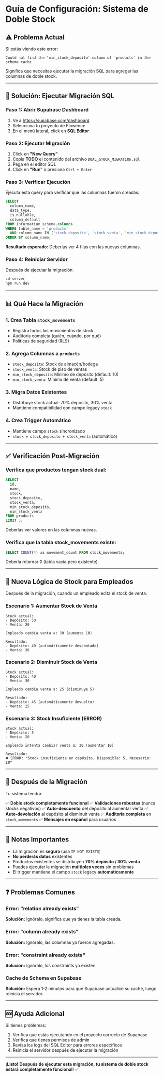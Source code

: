 # Guía de Configuración: Sistema de Doble Stock

## ⚠️ Problema Actual

Si estás viendo este error:
```
Could not find the 'min_stock_deposito' column of 'products' in the schema cache
```

Significa que necesitas ejecutar la migración SQL para agregar las columnas de doble stock.

---

## 🔧 Solución: Ejecutar Migración SQL

### Paso 1: Abrir Supabase Dashboard

1. Ve a https://supabase.com/dashboard
2. Selecciona tu proyecto de Flowence
3. En el menú lateral, click en **SQL Editor**

### Paso 2: Ejecutar Migración

1. Click en **"New Query"**
2. Copia **TODO** el contenido del archivo `DUAL_STOCK_MIGRATION.sql`
3. Pega en el editor SQL
4. Click en **"Run"** o presiona `Ctrl + Enter`

### Paso 3: Verificar Ejecución

Ejecuta esta query para verificar que las columnas fueron creadas:

```sql
SELECT 
  column_name, 
  data_type, 
  is_nullable,
  column_default
FROM information_schema.columns
WHERE table_name = 'products'
  AND column_name IN ('stock_deposito', 'stock_venta', 'min_stock_deposito', 'min_stock_venta')
ORDER BY column_name;
```

**Resultado esperado:** Deberías ver 4 filas con las nuevas columnas.

### Paso 4: Reiniciar Servidor

Después de ejecutar la migración:

```bash
cd server
npm run dev
```

---

## 📊 Qué Hace la Migración

### 1. Crea Tabla `stock_movements`
- Registra todos los movimientos de stock
- Auditoría completa (quién, cuándo, por qué)
- Políticas de seguridad (RLS)

### 2. Agrega Columnas a `products`
- `stock_deposito`: Stock de almacén/bodega
- `stock_venta`: Stock de piso de ventas  
- `min_stock_deposito`: Mínimo de depósito (default: 10)
- `min_stock_venta`: Mínimo de venta (default: 5)

### 3. Migra Datos Existentes
- Distribuye stock actual: 70% depósito, 30% venta
- Mantiene compatibilidad con campo legacy `stock`

### 4. Crea Trigger Automático
- Mantiene campo `stock` sincronizado
- `stock = stock_deposito + stock_venta` (automático)

---

## ✅ Verificación Post-Migración

### Verifica que productos tengan stock dual:

```sql
SELECT 
  id,
  name,
  stock,
  stock_deposito,
  stock_venta,
  min_stock_deposito,
  min_stock_venta
FROM products
LIMIT 5;
```

Deberías ver valores en las columnas nuevas.

### Verifica que la tabla stock_movements existe:

```sql
SELECT COUNT(*) as movement_count FROM stock_movements;
```

Debería retornar 0 (tabla vacía pero existente).

---

## 🎯 Nueva Lógica de Stock para Empleados

Después de la migración, cuando un empleado edita el stock de venta:

### Escenario 1: Aumentar Stock de Venta
```
Stock actual:
- Depósito: 50
- Venta: 20

Empleado cambia venta a: 30 (aumenta 10)

Resultado:
- Depósito: 40 (automáticamente descontado)
- Venta: 30
```

### Escenario 2: Disminuir Stock de Venta  
```
Stock actual:
- Depósito: 40
- Venta: 30

Empleado cambia venta a: 25 (disminuye 5)

Resultado:
- Depósito: 45 (automáticamente devuelto)
- Venta: 25
```

### Escenario 3: Stock Insuficiente (ERROR)
```
Stock actual:
- Depósito: 5
- Venta: 20

Empleado intenta cambiar venta a: 30 (aumentar 10)

Resultado:
❌ ERROR: "Stock insuficiente en depósito. Disponible: 5, Necesario: 10"
```

---

## 🚀 Después de la Migración

Tu sistema tendrá:

✅ **Doble stock completamente funcional**
✅ **Validaciones robustas** (nunca stocks negativos)
✅ **Auto-descuento** del depósito al aumentar venta
✅ **Auto-devolución** al depósito al disminuir venta
✅ **Auditoría completa** en `stock_movements`
✅ **Mensajes en español** para usuarios

---

## 📝 Notas Importantes

- La migración es **segura** (usa `IF NOT EXISTS`)
- **No perderás datos** existentes
- Productos existentes se distribuyen **70% depósito / 30% venta**
- Puedes ejecutar la migración **múltiples veces** sin problemas
- El trigger mantiene el campo `stock` legacy **automáticamente**

---

## ❓ Problemas Comunes

### Error: "relation already exists"
**Solución:** Ignóralo, significa que ya tienes la tabla creada.

### Error: "column already exists"
**Solución:** Ignóralo, las columnas ya fueron agregadas.

### Error: "constraint already exists"
**Solución:** Ignóralo, los constraints ya existen.

### Cache de Schema en Supabase
**Solución:** Espera 1-2 minutos para que Supabase actualice su caché, luego reinicia el servidor.

---

## 🆘 Ayuda Adicional

Si tienes problemas:
1. Verifica que estás ejecutando en el proyecto correcto de Supabase
2. Verifica que tienes permisos de admin
3. Revisa los logs del SQL Editor para errores específicos
4. Reinicia el servidor después de ejecutar la migración

---

**¡Listo! Después de ejecutar esta migración, tu sistema de doble stock estará completamente funcional!** ✅

